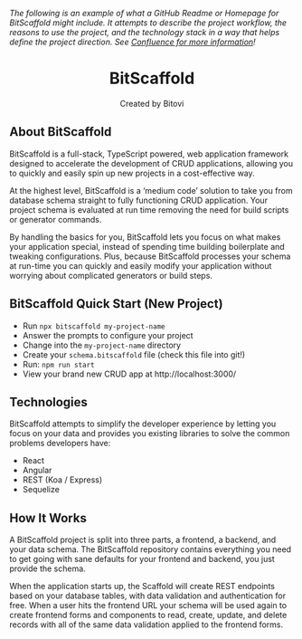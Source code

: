 <i>The following is an example of what a GitHub Readme or Homepage for BitScaffold might include. It attempts to describe the project workflow, the reasons to use the project, and the technology stack in a way that helps define the project direction. See [Confluence for more information](https://bitovi.atlassian.net/wiki/spaces/SCAFFOLD/overview)!</i>



<h1 style="text-align: center;">BitScaffold</h1>
<p style="text-align: center;">Created by Bitovi</p>

## About BitScaffold

BitScaffold is a full-stack, TypeScript powered, web application framework designed to accelerate the development of CRUD applications, allowing you to quickly and easily spin up new projects in a cost-effective way. 

At the highest level, BitScaffold is a ‘medium code’ solution to take you from database schema straight to fully functioning CRUD application. Your project schema is evaluated at run time removing the need for build scripts or generator commands.

By handling the basics for you, BitScaffold lets you focus on what makes your application special, instead of spending time building boilerplate and tweaking configurations. Plus, because BitScaffold processes your schema at run-time you can quickly and easily modify your application without worrying about complicated generators or build steps.

## BitScaffold Quick Start (New Project)
* Run `npx bitscaffold my-project-name`
* Answer the prompts to configure your project
* Change into the `my-project-name` directory
* Create your `schema.bitscaffold` file (check this file into git!) 
* Run: `npm run start`
* View your brand new CRUD app at http://localhost:3000/

## Technologies 
BitScaffold attempts to simplify the developer experience by letting you focus on your data and provides you existing libraries to solve the common problems developers have:
* React
* Angular
* REST (Koa / Express)
* Sequelize

## How It Works
A BitScaffold project is split into three parts, a frontend, a backend, and your data schema. The BitScaffold repository contains everything you need to get going with sane defaults for your frontend and backend, you just provide the schema.

When the application starts up, the Scaffold will create REST endpoints based on your database tables, with data validation and authentication for free. When a user hits the frontend URL your schema will be used again to create frontend forms and components to read, create, update, and delete records with all of the same data validation applied to the frontend forms.